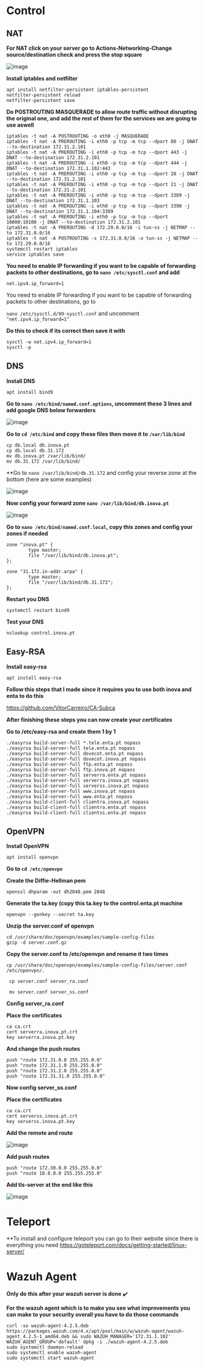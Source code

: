 # Control

## NAT

**For NAT click on your server go to Actions-Networking-Change source/destination check and press the stop square**

![image](https://user-images.githubusercontent.com/98783977/154141517-474276c5-26c0-480e-9eb6-36ba5729cdcd.png)

**Install iptables and netfilter**
```
apt install netfilter-persistent iptables-persistent
netfilter-persistent reload
netfilter-persistent save
```
**Do POSTROUTING MASQUERADE to allow route traffic without disrupting the original one, and add the rest of them for the services we are going to use aswell**
```
iptables -t nat -A POSTROUTING -o eth0 -j MASQUERADE
iptables -t nat -A PREROUTING -i eth0 -p tcp -m tcp --dport 80 -j DNAT --to-destination 172.31.2.101
iptables -t nat -A PREROUTING -i eth0 -p tcp -m tcp --dport 443 -j DNAT --to-destination 172.31.2.101
iptables -t nat -A PREROUTING -i eth0 -p tcp -m tcp --dport 444 -j DNAT --to-destination 172.31.1.102:443
iptables -t nat -A PREROUTING -i eth0 -p tcp -m tcp --dport 20 -j DNAT --to-destination 172.31.2.101
iptables -t nat -A PREROUTING -i eth0 -p tcp -m tcp --dport 21 -j DNAT --to-destination 172.31.2.101
iptables -t nat -A PREROUTING -i eth0 -p tcp -m tcp --dport 3389 -j DNAT --to-destination 172.31.1.103
iptables -t nat -A PREROUTING -i eth0 -p tcp -m tcp --dport 3390 -j DNAT --to-destination 172.31.1.104:3389
iptables -t nat -A PREROUTING -i eth0 -p tcp -m tcp --dport 10000:10100 -j DNAT --to-destination 172.31.2.101
iptables -t nat -A PREROUTING -d 172.29.0.0/16 -i tun-ss -j NETMAP --to 172.31.0.0/16
iptables -t nat -A POSTROUTING -s 172.31.0.0/16 -o tun-ss -j NETMAP --to 172.29.0.0/16
systemctl restart iptables
service iptables save
```
**You need to enable IP forwarding if you want to be capable of forwarding packets to other destinations, go to `nano /etc/sysctl.conf` and add**

`net.ipv4.ip_forward=1`

You need to enable IP forwarding if you want to be capable of forwarding packets to other destinations, go to

`nano /etc/sysctl.d/99-sysctl.conf` and uncomment `"net.ipv4.ip_forward=1"`

**Do this to check if its correct then save it with**
```
sysctl -w net.ipv4.ip_forward=1
sysctl -p
```
## DNS

**Install DNS**

`apt install bind9`

**Go to `nano /etc/bind/named.conf.options`, uncomment these 3 lines and add google DNS below forwarders**

![image](https://user-images.githubusercontent.com/98783977/154143206-61979f27-a9ea-42c7-bf83-6bdbf6e887f3.png)

**Go to `cd /etc/bind` and copy these files then move it to `/var/lib/bind`**
```
cp db.local db.inova.pt
cp db.local db.31.172
mv db.inova.pt /var/lib/bind/
mv db.31.172 /var/lib/bind/
```
**Go to `nano /var/lib/bind/db.31.172` and config your reverse zone at the bottom (here are some examples)

![image](https://user-images.githubusercontent.com/98783977/154143581-3b868b84-b314-43b0-82ac-6b256f335317.png)

**Now config your forward zone `nano /var/lib/bind/db.inova.pt`**

![image](https://user-images.githubusercontent.com/98783977/154143726-9d818452-0ab0-4736-b6e9-d7fbf93a0eed.png)

**Go to `nano /etc/bind/named.conf.local`, copy this zones and config your zones if needed**
```
zone "inova.pt" {
        type master;
        file "/var/lib/bind/db.inova.pt";
};

zone "31.172.in-addr.arpa" {
        type master;
        file "/var/lib/bind/db.31.172";
};
```
**Restart you DNS**

`systemctl restart bind9`

**Test your DNS**

`nslookup control.inova.pt`

## Easy-RSA

**Install easy-rsa**

`apt install easy-rsa`

**Follow this steps that I made since it requires you to use both inova and enta to do this**

https://github.com/VitorCarreiro/CA-Subca

**After finishing these steps you can now create your certificates**

**Go to /etc/easy-rsa and create them 1 by 1**
```
./easyrsa build-server-full *.tele.enta.pt nopass
./easyrsa build-server-full tele.enta.pt nopass
./easyrsa build-server-full dovecot.enta.pt nopass
./easyrsa build-server-full dovecot.inova.pt nopass
./easyrsa build-server-full ftp.enta.pt nopass
./easyrsa build-server-full ftp.inova.pt nopass
./easyrsa build-server-full serverra.enta.pt nopass
./easyrsa build-server-full serverra.inova.pt nopass
./easyrsa build-server-full serverss.inova.pt nopass
./easyrsa build-server-full www.inova.pt nopass
./easyrsa build-server-full www.enta.pt nopass
./easyrsa build-client-full clientra.inova.pt nopass
./easyrsa build-client-full clientra.enta.pt nopass
./easyrsa build-client-full clientss.enta.pt nopass
```
## OpenVPN

**Install OpenVPN**

`apt install openvpn`

**Go to `cd /etc/openvpn`**

**Create the Diffie-Hellman pem**

`openssl dhparam -out dh2048.pem 2048`

**Generate the ta.key (copy this ta.key to the control.enta.pt machine**

`openvpn --genkey --secret ta.key`

**Unzip the server.conf of openvpn**
```
cd /usr/share/doc/openvpn/examples/sample-config-files
gzip -d server.conf.gz
```
**Copy the server.conf to /etc/openvpn and rename it two times**

`cp /usr/share/doc/openvpn/examples/sample-config-files/server.conf /etc/openvpn/.`

` cp server.conf server_ra.conf`

` mv server.conf server_ss.conf`

**Config server_ra.conf**

**Place the certificates**
```
ca ca.crt
cert serverra.inova.pt.crt
key serverra.inova.pt.key
```
**And change the push routes**
```
push "route 172.31.0.0 255.255.0.0"
push "route 172.31.1.0 255.255.0.0"
push "route 172.31.2.0 255.255.0.0"
push "route 172.31.31.0 255.255.0.0"
```
**Now config server_ss.conf**

**Place the certificates**
```
ca ca.crt
cert serverss.inova.pt.crt
key serverss.inova.pt.key
```
**Add the remote and route**

![image](https://user-images.githubusercontent.com/98783977/154151667-d0b446ba-ce30-4cb6-b90b-02f69b5b7c0e.png)

**Add push routes**
```
push "route 172.30.0.0 255.255.0.0"
push "route 10.8.0.0 255.255.255.0"
```
**Add tls-server at the end like this**

![image](https://user-images.githubusercontent.com/98783977/154151889-5e05bc4e-469f-4515-851e-2060c989afd8.png)

# Teleport

**To install and configure teleport you can go to their website since there is everything you need https://goteleport.com/docs/getting-started/linux-server/

# Wazuh Agent

**Only do this after your wazuh server is done** ✔️

**For the wazuh agent which is to make you see what improvements you can make to your security overall you have to do those commands**
```
curl -so wazuh-agent-4.2.5.deb https://packages.wazuh.com/4.x/apt/pool/main/w/wazuh-agent/wazuh-agent_4.2.5-1_amd64.deb && sudo WAZUH_MANAGER='172.31.1.102' WAZUH_AGENT_GROUP='default' dpkg -i ./wazuh-agent-4.2.5.deb
sudo systemctl daemon-reload
sudo systemctl enable wazuh-agent
sudo systemctl start wazuh-agent
```
